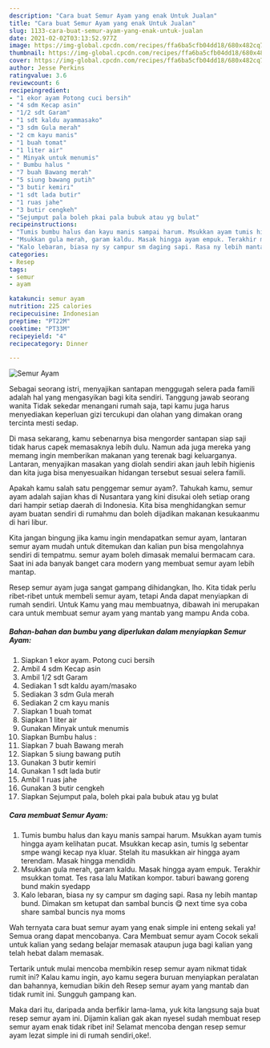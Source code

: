 ```yaml
---
description: "Cara buat Semur Ayam yang enak Untuk Jualan"
title: "Cara buat Semur Ayam yang enak Untuk Jualan"
slug: 1133-cara-buat-semur-ayam-yang-enak-untuk-jualan
date: 2021-02-02T03:13:52.977Z
image: https://img-global.cpcdn.com/recipes/ffa6ba5cfb04dd18/680x482cq70/semur-ayam-foto-resep-utama.jpg
thumbnail: https://img-global.cpcdn.com/recipes/ffa6ba5cfb04dd18/680x482cq70/semur-ayam-foto-resep-utama.jpg
cover: https://img-global.cpcdn.com/recipes/ffa6ba5cfb04dd18/680x482cq70/semur-ayam-foto-resep-utama.jpg
author: Jesse Perkins
ratingvalue: 3.6
reviewcount: 6
recipeingredient:
- "1 ekor ayam Potong cuci bersih"
- "4 sdm Kecap asin"
- "1/2 sdt Garam"
- "1 sdt kaldu ayammasako"
- "3 sdm Gula merah"
- "2 cm kayu manis"
- "1 buah tomat"
- "1 liter air"
- " Minyak untuk menumis"
- " Bumbu halus "
- "7 buah Bawang merah"
- "5 siung bawang putih"
- "3 butir kemiri"
- "1 sdt lada butir"
- "1 ruas jahe"
- "3 butir cengkeh"
- "Sejumput pala boleh pkai pala bubuk atau yg bulat"
recipeinstructions:
- "Tumis bumbu halus dan kayu manis sampai harum. Msukkan ayam tumis hingga ayam kelihatan pucat. Msukkan kecap asin, tumis lg sebentar smpe wangi kecap nya kluar. Stelah itu masukkan air hingga ayam terendam. Masak hingga mendidih"
- "Msukkan gula merah, garam kaldu. Masak hingga ayam empuk. Terakhir msukkan tomat. Tes rasa lalu Matikan kompor. taburi bawang goreng bund makin syedapp"
- "Kalo lebaran, biasa ny sy campur sm daging sapi. Rasa ny lebih mantap bund. Dimakan sm ketupat dan sambal buncis 😋 next time sya coba share sambal buncis nya moms"
categories:
- Resep
tags:
- semur
- ayam

katakunci: semur ayam 
nutrition: 225 calories
recipecuisine: Indonesian
preptime: "PT22M"
cooktime: "PT33M"
recipeyield: "4"
recipecategory: Dinner

---
```



![Semur Ayam](https://img-global.cpcdn.com/recipes/ffa6ba5cfb04dd18/680x482cq70/semur-ayam-foto-resep-utama.jpg)

Sebagai seorang istri, menyajikan santapan menggugah selera pada famili adalah hal yang mengasyikan bagi kita sendiri. Tanggung jawab seorang  wanita Tidak sekedar menangani rumah saja, tapi kamu juga harus menyediakan keperluan gizi tercukupi dan olahan yang dimakan orang tercinta mesti sedap.

Di masa  sekarang, kamu sebenarnya bisa mengorder santapan siap saji tidak harus capek memasaknya lebih dulu. Namun ada juga mereka yang memang ingin memberikan makanan yang terenak bagi keluarganya. Lantaran, menyajikan masakan yang diolah sendiri akan jauh lebih higienis dan kita juga bisa menyesuaikan hidangan tersebut sesuai selera famili. 



Apakah kamu salah satu penggemar semur ayam?. Tahukah kamu, semur ayam adalah sajian khas di Nusantara yang kini disukai oleh setiap orang dari hampir setiap daerah di Indonesia. Kita bisa menghidangkan semur ayam buatan sendiri di rumahmu dan boleh dijadikan makanan kesukaanmu di hari libur.

Kita jangan bingung jika kamu ingin mendapatkan semur ayam, lantaran semur ayam mudah untuk ditemukan dan kalian pun bisa mengolahnya sendiri di tempatmu. semur ayam boleh dimasak memalui bermacam cara. Saat ini ada banyak banget cara modern yang membuat semur ayam lebih mantap.

Resep semur ayam juga sangat gampang dihidangkan, lho. Kita tidak perlu ribet-ribet untuk membeli semur ayam, tetapi Anda dapat menyiapkan di rumah sendiri. Untuk Kamu yang mau membuatnya, dibawah ini merupakan cara untuk membuat semur ayam yang mantab yang mampu Anda coba.

<!--inarticleads1-->

##### Bahan-bahan dan bumbu yang diperlukan dalam menyiapkan Semur Ayam:

1. Siapkan 1 ekor ayam. Potong cuci bersih
1. Ambil 4 sdm Kecap asin
1. Ambil 1/2 sdt Garam
1. Sediakan 1 sdt kaldu ayam/masako
1. Sediakan 3 sdm Gula merah
1. Sediakan 2 cm kayu manis
1. Siapkan 1 buah tomat
1. Siapkan 1 liter air
1. Gunakan  Minyak untuk menumis
1. Siapkan  Bumbu halus :
1. Siapkan 7 buah Bawang merah
1. Siapkan 5 siung bawang putih
1. Gunakan 3 butir kemiri
1. Gunakan 1 sdt lada butir
1. Ambil 1 ruas jahe
1. Gunakan 3 butir cengkeh
1. Siapkan Sejumput pala, boleh pkai pala bubuk atau yg bulat




<!--inarticleads2-->

##### Cara membuat Semur Ayam:

1. Tumis bumbu halus dan kayu manis sampai harum. Msukkan ayam tumis hingga ayam kelihatan pucat. Msukkan kecap asin, tumis lg sebentar smpe wangi kecap nya kluar. Stelah itu masukkan air hingga ayam terendam. Masak hingga mendidih
1. Msukkan gula merah, garam kaldu. Masak hingga ayam empuk. Terakhir msukkan tomat. Tes rasa lalu Matikan kompor. taburi bawang goreng bund makin syedapp
1. Kalo lebaran, biasa ny sy campur sm daging sapi. Rasa ny lebih mantap bund. Dimakan sm ketupat dan sambal buncis 😋 next time sya coba share sambal buncis nya moms




Wah ternyata cara buat semur ayam yang enak simple ini enteng sekali ya! Semua orang dapat mencobanya. Cara Membuat semur ayam Cocok sekali untuk kalian yang sedang belajar memasak ataupun juga bagi kalian yang telah hebat dalam memasak.

Tertarik untuk mulai mencoba membikin resep semur ayam nikmat tidak rumit ini? Kalau kamu ingin, ayo kamu segera buruan menyiapkan peralatan dan bahannya, kemudian bikin deh Resep semur ayam yang mantab dan tidak rumit ini. Sungguh gampang kan. 

Maka dari itu, daripada anda berfikir lama-lama, yuk kita langsung saja buat resep semur ayam ini. Dijamin kalian gak akan nyesel sudah membuat resep semur ayam enak tidak ribet ini! Selamat mencoba dengan resep semur ayam lezat simple ini di rumah sendiri,oke!.

